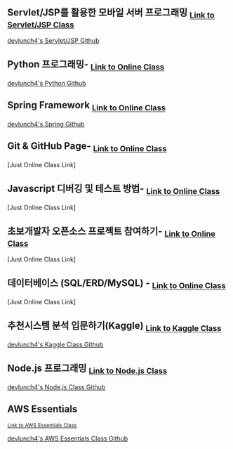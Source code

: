 ## Servlet/JSP를 활용한 모바일 서버 프로그래밍 <sub>[Link to Servlet/JSP Class](https://tacademy.skplanet.com/live/player/onlineLectureDetail.action?seq=100)</sub>

[devlunch4's Servlet/JSP Github](https://github.com/devlunch4/TAcademyServletJSPMobileServerProgramming)

## Python 프로그래밍- <sub>[Link to Online Class](https://tacademy.skplanet.com/live/player/onlineLectureDetail.action?seq=89)</sub>

[devlunch4's Python Github](https://github.com/devlunch4/TAcademyPython)

## Spring Framework <sub>[Link to Online Class](https://tacademy.skplanet.com/live/player/onlineLectureDetail.action?seq=88)</sub>

[devlunch4's Spring Github](https://github.com/devlunch4/TAcademySpringFramework)

## Git & GitHub Page- <sub>[Link to Online Class](https://tacademy.skplanet.com/live/player/onlineLectureDetail.action?seq=171)</sub>

[Just Online Class Link]

## Javascript 디버깅 및 테스트 방법- <sub>[Link to Online Class](https://tacademy.skplanet.com/live/player/onlineLectureDetail.action?seq=126)</sub>

[Just Online Class Link]

## 초보개발자 오픈소스 프로젝트 참여하기- <sub>[Link to Online Class](https://tacademy.skplanet.com/live/player/onlineLectureDetail.action?seq=127)</sub>

[Just Online Class Link]


## 데이터베이스 (SQL/ERD/MySQL) - <sub>[Link to Online Class](https://tacademy.skplanet.com/live/player/onlineLectureDetail.action?seq=72)</sub>

[Just Online Class Link]


## 추천시스템 분석 입문하기(Kaggle) <sub>[Link to Kaggle Class](https://tacademy.skplanet.com/live/player/onlineLectureDetail.action?seq=194)</sub>

[devlunch4's Kaggle Class Github](https://github.com/devlunch4/TAcademyKaggle)


## Node.js 프로그래밍 <sub>[Link to Node.js Class](https://tacademy.skplanet.com/live/player/onlineLectureDetail.action?seq=71)</sub>

[devlunch4's Node.js Class Github](https://github.com/devlunch4/TAcademyNode.js)


## AWS Essentials 
<sub>[Link to AWS Essentials Class](https://tacademy.skplanet.com/live/player/onlineLectureDetail.action?seq=86)</sub>

[devlunch4's AWS Essentials Class Github](https://github.com/devlunch4/TAcademy_AWS_Essentials)

